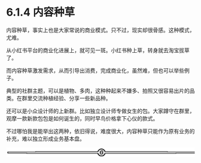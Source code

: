 # 6.1.4 内容种草

内容种草，事实上也是大家常说的商业模式。只不过，现实却很骨感。这种模式，尤难。

从小红书平台的商业化进展上，就可见一斑。小红书种上草，转身就去淘宝拔草了。

而内容种草激发需求，从而引导出消费，完成商业化，虽然难，但也可以举些例子。

典型的社群主题，可以是植物、多肉，这种种起来不嫌多、拍照又很容易出片的品类。在群里交流种植经验、分享一些新品种。

还可以是小众设计师的上新群。比如独立设计师专做女生的包。大家蹲守在群里，观摩一款新款包包是如何诞生的，同时早鸟价格拿下心仪的款式。

不过哪怕我是能举出这两种，依旧得说，难度很大，内容种草只能作为原有业务的补充，难以独立形成业务基本盘。

![](img/08b409e548d8d310a42e1b70226b77ec.png)